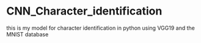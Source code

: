 # CNN_Character_identification
this is my model for character identification in python using VGG19 and the MNIST database 
